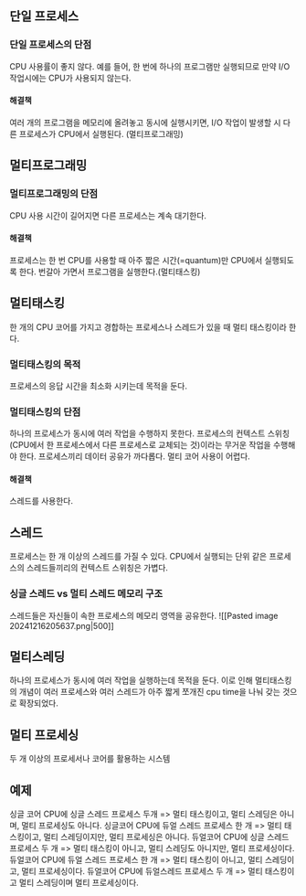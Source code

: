 ## 단일 프로세스
### 단일 프로세스의 단점
CPU 사용률이 좋지 않다.
예를 들어, 한 번에 하나의 프로그램만 실행되므로 만약 I/O 작업시에는 CPU가 사용되지 않는다.
#### 해결책
여러 개의 프로그램을 메모리에 올려놓고 동시에 실행시키면, I/O 작업이 발생할 시 다른 프로세스가 CPU에서 실행된다. (멀티프로그래밍)
## 멀티프로그래밍

### 멀티프로그래밍의 단점
CPU 사용 시간이 길어지면 다른 프로세스는 계속 대기한다.
#### 해결책
프로세스는 한 번 CPU를 사용할 때 아주 짧은 시간(=quantum)만 CPU에서 실행되도록 한다.
번갈아 가면서 프로그램을 실행한다.(멀티태스킹)
## 멀티태스킹
한 개의 CPU 코어를 가지고 경합하는 프로세스나 스레드가 있을 때 멀티 태스킹이라 한다.
### 멀티태스킹의 목적
프로세스의 응답 시간을 최소화 시키는데 목적을 둔다.
### 멀티태스킹의 단점
하나의 프로세스가 동시에 여러 작업을 수행하지 못한다.
프로세스의 컨텍스트 스위칭(CPU에서 한 프로세스에서 다른 프로세스로 교체되는 것)이라는 무거운 작업을 수행해야 한다.
프로세스끼리 데이터 공유가 까다롭다.
멀티 코어 사용이 어렵다.
#### 해결책
스레드를 사용한다.
## 스레드
프로세스는 한 개 이상의 스레드를 가질 수 있다.
CPU에서 실행되는 단위
같은 프로세스의 스레드들끼리의 컨텍스트 스위칭은 가볍다.
### 싱글 스레드 vs 멀티 스레드 메모리 구조
스레드들은 자신들이 속한 프로세스의 메모리 영역을 공유한다.
![[Pasted image 20241216205637.png|500]]
## 멀티스레딩
하나의 프로세스가 동시에 여러 작업을 실행하는데 목적을 둔다.
이로 인해 멀티태스킹의 개념이 여러 프로세스와 여러 스레드가 아주 짧게 쪼개진 cpu time을 나눠 갖는 것으로 확장되었다.
## 멀티 프로세싱
두 개 이상의 프로세서나 코어를 활용하는 시스템
## 예제
싱글 코어 CPU에 싱글 스레드 프로세스 두개
=> 멀티 태스킹이고, 멀티 스레딩은 아니며, 멀티 프로세싱도 아니다.
싱글코어 CPU에 듀얼 스레드 프로세스 한 개
=> 멀티 태스킹이고, 멀티 스레딩이지만, 멀티 프로세싱은 아니다.
듀얼코어 CPU에 싱글 스레드 프로세스 두 개
=> 멀티 태스킹이 아니고, 멀티 스레딩도 아니지만, 멀티 프로세싱이다.
듀얼코어 CPU에 듀얼 스레드 프로세스 한 개
=> 멀티 태스킹이 아니고, 멀티 스레딩이고, 멀티 프로세싱이다.
듀얼코어 CPU에 듀얼스레드 프로세스 두 개
=> 멀티 태스킹이고 멀티 스레딩이며 멀티 프로세싱이다.